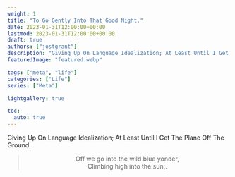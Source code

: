 ```yaml
---
weight: 1
title: "To Go Gently Into That Good Night."
date: 2023-01-31T12:00:00+00:00
lastmod: 2023-01-31T12:00:00+00:00
draft: true
authors: ["jostgrant"]
description: "Giving Up On Language Idealization; At Least Until I Get The Plane Off The Ground."
featuredImage: "featured.webp"

tags: ["meta", "life"]
categories: ["Life"]
series: ["Meta"]

lightgallery: true

toc:
  auto: true
---
```


Giving Up On Language Idealization; At Least Until I Get The Plane Off The Ground.

<!--more-->

>	<center> Off we go into the wild blue yonder, </br>
> Climbing high into the sun;.</center>

